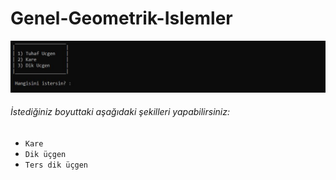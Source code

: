 # Genel-Geometrik-Islemler
![Kodun geneli](https://github.com/Lawhoer/Genel-Geometrik-Islemler/blob/main/exe_goruntu.JPG)
###### İstediğiniz boyuttaki aşağıdaki şekilleri yapabilirsiniz:
- `Kare`
- `Dik üçgen`
- `Ters dik üçgen`



